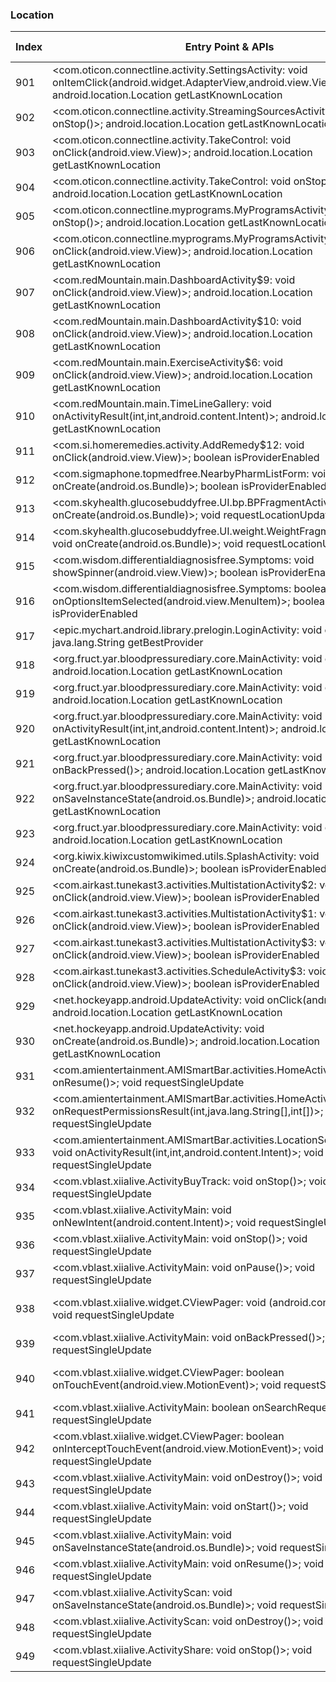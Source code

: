 ### Location
| Index | Entry Point & APIs | Screen shot | Resource id | Label |
| ------------- | ------------- | ------------- |-------------|-------------|
| 901 | <com.oticon.connectline.activity.SettingsActivity: void onItemClick(android.widget.AdapterView,android.view.View,int,long)>; android.location.Location getLastKnownLocation | ![](D:\COSMOS\output\py\Play_win8\Medical\com.oticon.connectline\com.oticon.connectline.activity.SettingsActivity.png) |  | |
| 902 | <com.oticon.connectline.activity.StreamingSourcesActivity: void onStop()>; android.location.Location getLastKnownLocation | ![](D:\COSMOS\output\py\Play_win8\Medical\com.oticon.connectline\com.oticon.connectline.activity.StreamingSourcesActivity.png) |  | |
| 903 | <com.oticon.connectline.activity.TakeControl: void onClick(android.view.View)>; android.location.Location getLastKnownLocation | ![](D:\COSMOS\output\py\Play_win8\Medical\com.oticon.connectline\com.oticon.connectline.activity.TakeControl.png) |  | |
| 904 | <com.oticon.connectline.activity.TakeControl: void onStop()>; android.location.Location getLastKnownLocation | ![](D:\COSMOS\output\py\Play_win8\Medical\com.oticon.connectline\com.oticon.connectline.activity.TakeControl.png) |  | |
| 905 | <com.oticon.connectline.myprograms.MyProgramsActivity: void onStop()>; android.location.Location getLastKnownLocation | ![](D:\COSMOS\output\py\Play_win8\Medical\com.oticon.connectline\com.oticon.connectline.myprograms.MyProgramsActivity.png) |  | |
| 906 | <com.oticon.connectline.myprograms.MyProgramsActivity: void onClick(android.view.View)>; android.location.Location getLastKnownLocation | ![](D:\COSMOS\output\py\Play_win8\Medical\com.oticon.connectline\com.oticon.connectline.myprograms.MyProgramsActivity.png) |  | |
| 907 | <com.redMountain.main.DashboardActivity$9: void onClick(android.view.View)>; android.location.Location getLastKnownLocation | ![](D:\COSMOS\output\py\Play_win8\Medical\com.redMountain.main\com.redMountain.main.DashboardActivity.png) |  | |
| 908 | <com.redMountain.main.DashboardActivity$10: void onClick(android.view.View)>; android.location.Location getLastKnownLocation | ![](D:\COSMOS\output\py\Play_win8\Medical\com.redMountain.main\com.redMountain.main.DashboardActivity.png) |  | |
| 909 | <com.redMountain.main.ExerciseActivity$6: void onClick(android.view.View)>; android.location.Location getLastKnownLocation | ![](D:\COSMOS\output\py\Play_win8\Medical\com.redMountain.main\com.redMountain.main.ExerciseActivity.png) |  | |
| 910 | <com.redMountain.main.TimeLineGallery: void onActivityResult(int,int,android.content.Intent)>; android.location.Location getLastKnownLocation | ![](D:\COSMOS\output\py\Play_win8\Medical\com.redMountain.main\com.redMountain.main.TimeLineGallery.png) |  | |
| 911 | <com.si.homeremedies.activity.AddRemedy$12: void onClick(android.view.View)>; boolean isProviderEnabled | ![](D:\COSMOS\output\py\Play_win8\Medical\com.si.homeremedies\com.si.homeremedies.activity.AddRemedy.png) |  | |
| 912 | <com.sigmaphone.topmedfree.NearbyPharmListForm: void onCreate(android.os.Bundle)>; boolean isProviderEnabled | ![](D:\COSMOS\output\py\Play_win8\Medical\com.sigmaphone.topmedfree\com.sigmaphone.topmedfree.NearbyPharmListForm.png) |  | |
| 913 | <com.skyhealth.glucosebuddyfree.UI.bp.BPFragmentActivityMore: void onCreate(android.os.Bundle)>; void requestLocationUpdates | ![](D:\COSMOS\output\py\Play_win8\Medical\com.skyhealth.glucosebuddyfree\com.skyhealth.glucosebuddyfree.UI.bp.BPFragmentActivityMore.png) |  | |
| 914 | <com.skyhealth.glucosebuddyfree.UI.weight.WeightFragmentActivityMore: void onCreate(android.os.Bundle)>; void requestLocationUpdates | ![](D:\COSMOS\output\py\Play_win8\Medical\com.skyhealth.glucosebuddyfree\com.skyhealth.glucosebuddyfree.UI.weight.WeightFragmentActivityMore.png) |  | |
| 915 | <com.wisdom.differentialdiagnosisfree.Symptoms: void showSpinner(android.view.View)>; boolean isProviderEnabled | ![](D:\COSMOS\output\py\Play_win8\Medical\com.wisdom.differentialdiagnosisfree\com.wisdom.differentialdiagnosisfree.Symptoms.png) |  | |
| 916 | <com.wisdom.differentialdiagnosisfree.Symptoms: boolean onOptionsItemSelected(android.view.MenuItem)>; boolean isProviderEnabled | ![](D:\COSMOS\output\py\Play_win8\Medical\com.wisdom.differentialdiagnosisfree\com.wisdom.differentialdiagnosisfree.Symptoms.png) |  | |
| 917 | <epic.mychart.android.library.prelogin.LoginActivity: void onStart()>; java.lang.String getBestProvider | ![](D:\COSMOS\output\py\Play_win8\Medical\net.mercy.mymercy\epic.mychart.android.library.prelogin.LoginActivity.png) |  | |
| 918 | <org.fruct.yar.bloodpressurediary.core.MainActivity: void onStop()>; android.location.Location getLastKnownLocation | ![](D:\COSMOS\output\py\Play_win8\Medical\org.fruct.yar.bloodpressurediary\org.fruct.yar.bloodpressurediary.core.MainActivity.png) |  | |
| 919 | <org.fruct.yar.bloodpressurediary.core.MainActivity: void onPause()>; android.location.Location getLastKnownLocation | ![](D:\COSMOS\output\py\Play_win8\Medical\org.fruct.yar.bloodpressurediary\org.fruct.yar.bloodpressurediary.core.MainActivity.png) |  | |
| 920 | <org.fruct.yar.bloodpressurediary.core.MainActivity: void onActivityResult(int,int,android.content.Intent)>; android.location.Location getLastKnownLocation | ![](D:\COSMOS\output\py\Play_win8\Medical\org.fruct.yar.bloodpressurediary\org.fruct.yar.bloodpressurediary.core.MainActivity.png) |  | |
| 921 | <org.fruct.yar.bloodpressurediary.core.MainActivity: void onBackPressed()>; android.location.Location getLastKnownLocation | ![](D:\COSMOS\output\py\Play_win8\Medical\org.fruct.yar.bloodpressurediary\org.fruct.yar.bloodpressurediary.core.MainActivity.png) |  | |
| 922 | <org.fruct.yar.bloodpressurediary.core.MainActivity: void onSaveInstanceState(android.os.Bundle)>; android.location.Location getLastKnownLocation | ![](D:\COSMOS\output\py\Play_win8\Medical\org.fruct.yar.bloodpressurediary\org.fruct.yar.bloodpressurediary.core.MainActivity.png) |  | |
| 923 | <org.fruct.yar.bloodpressurediary.core.MainActivity: void onResume()>; android.location.Location getLastKnownLocation | ![](D:\COSMOS\output\py\Play_win8\Medical\org.fruct.yar.bloodpressurediary\org.fruct.yar.bloodpressurediary.core.MainActivity.png) |  | |
| 924 | <org.kiwix.kiwixcustomwikimed.utils.SplashActivity: void onCreate(android.os.Bundle)>; boolean isProviderEnabled | ![](D:\COSMOS\output\py\Play_win8\Medical\org.kiwix.kiwixcustomwikimed\org.kiwix.kiwixcustomwikimed.utils.SplashActivity.png) |  | |
| 925 | <com.airkast.tunekast3.activities.MultistationActivity$2: void onClick(android.view.View)>; boolean isProviderEnabled | ![](D:\COSMOS\output\py\Play_win8\Music_Audio\com.airkast.WFUNFM\com.airkast.tunekast3.activities.MultistationActivity.png) |  | |
| 926 | <com.airkast.tunekast3.activities.MultistationActivity$1: void onClick(android.view.View)>; boolean isProviderEnabled | ![](D:\COSMOS\output\py\Play_win8\Music_Audio\com.airkast.WFUNFM\com.airkast.tunekast3.activities.MultistationActivity.png) |  | |
| 927 | <com.airkast.tunekast3.activities.MultistationActivity$3: void onClick(android.view.View)>; boolean isProviderEnabled | ![](D:\COSMOS\output\py\Play_win8\Music_Audio\com.airkast.WFUNFM\com.airkast.tunekast3.activities.MultistationActivity.png) |  | |
| 928 | <com.airkast.tunekast3.activities.ScheduleActivity$3: void onClick(android.view.View)>; boolean isProviderEnabled | ![](D:\COSMOS\output\py\Play_win8\Music_Audio\com.airkast.TJMS\com.airkast.tunekast3.activities.ScheduleActivity.png) |  | |
| 929 | <net.hockeyapp.android.UpdateActivity: void onClick(android.view.View)>; android.location.Location getLastKnownLocation | ![](D:\COSMOS\output\py\Play_win8\Music_Audio\com.airkast.TJMS\net.hockeyapp.android.UpdateActivity.png) |  | |
| 930 | <net.hockeyapp.android.UpdateActivity: void onCreate(android.os.Bundle)>; android.location.Location getLastKnownLocation | ![](D:\COSMOS\output\py\Play_win8\Music_Audio\com.airkast.TJMS\net.hockeyapp.android.UpdateActivity.png) |  | |
| 931 | <com.amientertainment.AMISmartBar.activities.HomeActivity: void onResume()>; void requestSingleUpdate | ![](D:\COSMOS\output\py\Play_win8\Music_Audio\com.amientertainment.AMISmartBar\com.amientertainment.AMISmartBar.activities.HomeActivity.png) |  | |
| 932 | <com.amientertainment.AMISmartBar.activities.HomeActivity: void onRequestPermissionsResult(int,java.lang.String[],int[])>; void requestSingleUpdate | ![](D:\COSMOS\output\py\Play_win8\Music_Audio\com.amientertainment.AMISmartBar\com.amientertainment.AMISmartBar.activities.HomeActivity.png) |  | |
| 933 | <com.amientertainment.AMISmartBar.activities.LocationSearchActivity: void onActivityResult(int,int,android.content.Intent)>; void requestSingleUpdate | ![](D:\COSMOS\output\py\Play_win8\Music_Audio\com.amientertainment.AMISmartBar\com.amientertainment.AMISmartBar.activities.LocationSearchActivity.png) |  | |
| 934 | <com.vblast.xiialive.ActivityBuyTrack: void onStop()>; void requestSingleUpdate | ![](D:\COSMOS\output\py\Play_win8\Music_Audio\com.android.DroidLiveLite\com.vblast.xiialive.ActivityBuyTrack.png) |  | |
| 935 | <com.vblast.xiialive.ActivityMain: void onNewIntent(android.content.Intent)>; void requestSingleUpdate | ![](D:\COSMOS\output\py\Play_win8\Music_Audio\com.android.DroidLiveLite\com.vblast.xiialive.ActivityMain.png) |  | |
| 936 | <com.vblast.xiialive.ActivityMain: void onStop()>; void requestSingleUpdate | ![](D:\COSMOS\output\py\Play_win8\Music_Audio\com.android.DroidLiveLite\com.vblast.xiialive.ActivityMain.png) |  | |
| 937 | <com.vblast.xiialive.ActivityMain: void onPause()>; void requestSingleUpdate | ![](D:\COSMOS\output\py\Play_win8\Music_Audio\com.android.DroidLiveLite\com.vblast.xiialive.ActivityMain.png) |  | |
| 938 | <com.vblast.xiialive.widget.CViewPager: void <init>(android.content.Context)>; void requestSingleUpdate | ![](D:\COSMOS\output\py\Play_win8\Music_Audio\com.android.DroidLiveLite\com.vblast.xiialive.ActivityMain.png) | {'2131755297': <sensitive_component.SensitiveComponent.SensitiveView object at 0x0000026CFFA7FF60>} | |
| 939 | <com.vblast.xiialive.ActivityMain: void onBackPressed()>; void requestSingleUpdate | ![](D:\COSMOS\output\py\Play_win8\Music_Audio\com.android.DroidLiveLite\com.vblast.xiialive.ActivityMain.png) |  | |
| 940 | <com.vblast.xiialive.widget.CViewPager: boolean onTouchEvent(android.view.MotionEvent)>; void requestSingleUpdate | ![](D:\COSMOS\output\py\Play_win8\Music_Audio\com.android.DroidLiveLite\com.vblast.xiialive.ActivityMain.png) | {'2131755297': <sensitive_component.SensitiveComponent.SensitiveView object at 0x0000026CFFA7F358>} | |
| 941 | <com.vblast.xiialive.ActivityMain: boolean onSearchRequested()>; void requestSingleUpdate | ![](D:\COSMOS\output\py\Play_win8\Music_Audio\com.android.DroidLiveLite\com.vblast.xiialive.ActivityMain.png) |  | |
| 942 | <com.vblast.xiialive.widget.CViewPager: boolean onInterceptTouchEvent(android.view.MotionEvent)>; void requestSingleUpdate | ![](D:\COSMOS\output\py\Play_win8\Music_Audio\com.android.DroidLiveLite\com.vblast.xiialive.ActivityMain.png) | {'2131755297': <sensitive_component.SensitiveComponent.SensitiveView object at 0x0000026CFFA7F048>} | |
| 943 | <com.vblast.xiialive.ActivityMain: void onDestroy()>; void requestSingleUpdate | ![](D:\COSMOS\output\py\Play_win8\Music_Audio\com.android.DroidLiveLite\com.vblast.xiialive.ActivityMain.png) |  | |
| 944 | <com.vblast.xiialive.ActivityMain: void onStart()>; void requestSingleUpdate | ![](D:\COSMOS\output\py\Play_win8\Music_Audio\com.android.DroidLiveLite\com.vblast.xiialive.ActivityMain.png) |  | |
| 945 | <com.vblast.xiialive.ActivityMain: void onSaveInstanceState(android.os.Bundle)>; void requestSingleUpdate | ![](D:\COSMOS\output\py\Play_win8\Music_Audio\com.android.DroidLiveLite\com.vblast.xiialive.ActivityMain.png) |  | |
| 946 | <com.vblast.xiialive.ActivityMain: void onResume()>; void requestSingleUpdate | ![](D:\COSMOS\output\py\Play_win8\Music_Audio\com.android.DroidLiveLite\com.vblast.xiialive.ActivityMain.png) |  | |
| 947 | <com.vblast.xiialive.ActivityScan: void onSaveInstanceState(android.os.Bundle)>; void requestSingleUpdate | ![](D:\COSMOS\output\py\Play_win8\Music_Audio\com.android.DroidLiveLite\com.vblast.xiialive.ActivityScan.png) |  | |
| 948 | <com.vblast.xiialive.ActivityScan: void onDestroy()>; void requestSingleUpdate | ![](D:\COSMOS\output\py\Play_win8\Music_Audio\com.android.DroidLiveLite\com.vblast.xiialive.ActivityScan.png) |  | |
| 949 | <com.vblast.xiialive.ActivityShare: void onStop()>; void requestSingleUpdate | ![](D:\COSMOS\output\py\Play_win8\Music_Audio\com.android.DroidLiveLite\com.vblast.xiialive.ActivityShare.png) |  | |
